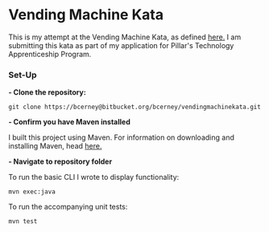 # Vending Machine Kata #

This is my attempt at the Vending Machine Kata, as defined [here.](https://github.com/PillarTechnology/kata-vending-machine) I am submitting this kata as part of my application for Pillar's Technology Apprenticeship Program.

### Set-Up ###

**- Clone the repository:**
```
git clone https://bcerney@bitbucket.org/bcerney/vendingmachinekata.git
```
**- Confirm you have Maven installed**

I built this project using Maven. For information on downloading and installing Maven, head [here.](https://maven.apache.org/guides/getting-started/maven-in-five-minutes.html)

**- Navigate to repository folder**

To run the basic CLI I wrote to display functionality:
```
mvn exec:java
```
To run the accompanying unit tests:
```
mvn test
```